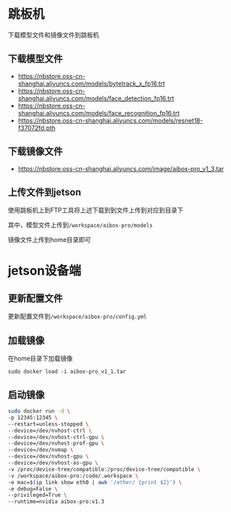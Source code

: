 # 跳板机 

下载模型文件和镜像文件到跳板机

## 下载模型文件

- https://nbstore.oss-cn-shanghai.aliyuncs.com/models/bytetrack_x_fp16.trt
- https://nbstore.oss-cn-shanghai.aliyuncs.com/models/face_detection_fp16.trt
- https://nbstore.oss-cn-shanghai.aliyuncs.com/models/face_recognition_fp16.trt
- https://nbstore.oss-cn-shanghai.aliyuncs.com/models/resnet18-f37072fd.pth

## 下载镜像文件

- https://nbstore.oss-cn-shanghai.aliyuncs.com/image/aibox-pro_v1_3.tar

## 上传文件到jetson

使用跳板机上到FTP工具将上述下载到到文件上传到对应到目录下

其中，模型文件上传到`/workspace/aibox-pro/models`

镜像文件上传到home目录即可

# jetson设备端

## 更新配置文件

更新配置文件到`/workspace/aibox-pro/config.yml`

## 加载镜像

在home目录下加载镜像

`sudo docker load -i aibox-pro_v1_1.tar`

## 启动镜像

```bash
sudo docker run -d \
-p 12345:12345 \
--restart=unless-stopped \
--device=/dev/nvhost-ctrl \
--device=/dev/nvhost-ctrl-gpu \
--device=/dev/nvhost-prof-gpu \
--device=/dev/nvmap \
--device=/dev/nvhost-gpu \
--device=/dev/nvhost-as-gpu \
-v /proc/device-tree/compatible:/proc/device-tree/compatible \
-v /workspace/aibox-pro:/code/.workspace \
-e mac=$(ip link show eth0 | awk '/ether/ {print $2}') \
-e debug=False \
--privileged=True \
--runtime=nvidia aibox-pro:v1.3
```